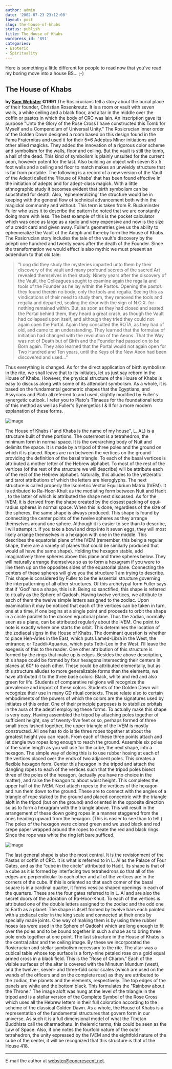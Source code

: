 ```yaml
---
author: admin
date: '2002-07-23 23:12:00'
layout: post
slug: the-house-of-khabs
status: publish
title: The House of Khabs
wordpress_id: '891'
categories:
- Esoteric
- Spirituality
---
```


Here is something a little different for people to read now that you've
read my boring move into a house BS... ;-)

## The House of Khabs

**by [Sam Webster](mailto:webster@concrescent.net) ©1991** The
Rosicrucians tell a story about the burial place of their founder,
Christian Rosenkreutz. It is a room or vault with seven walls, a white
ceiling and a black floor, and altar in the middle over the coffin or
pastos in which the body of CRC was lain. An inscription gave its
purpose "Unto the Glory of the Rose Cross I have constructed this Tomb
for Myself and a Compendium of Universal Unity." The Rosicrucian inner
order of the Golden Dawn designed a room based on this design found in
the Fama Fraternitas and used it for their 5=6 Adeptus Minor initiations
and other allied magicks. They added the innovation of a rigorous color
scheme and symbolism for the walls, floor and ceiling. But the vault is
still the tomb, a hall of the dead. This kind of symbolism is plainly
unsuited for the current aeon, however potent for the last. Also
building an object with seven 8 x 5 foot walls and a ceiling and floor
to match makes an unwieldy structure that is far from portable. The
following is a record of a new version of the Vault of the Adepti called
the 'House of Khabs' that has been found effective in the initiation of
adepts and for adept-class magick. With a little ethnographic study it
becomes evident that birth symbolism can be substituted for death. Also,
'ephemeralizing' the structure would be in keeping with the general flow
of technical advancement both within the magickal community and without.
This term is taken from R. Buckminster Fuller who uses it to describe
the pattern he noted that we are constantly doing more with less. The
best example of this is the pocket calculator which was once as large as
a radio and very expensive and now is the size of a credit card and
given away. Fuller's geometries give us the ability to ephemeralize the
Vault of the Adepti and thereby form the House of Khabs. The Rosicrucian
story includes the tale of the vault's discovery by the adepti one
hundred and twenty years after the death of the Founder. Since the
transformation we would effect is also mythic we must present an
addendum to that old tale:

> "Long did they study the mysteries imparted unto them by their
> discovery of the vault and many profound secrets of the sacred Art
> revealed themselves in their study. Ninety years after the discovery
> of the Vault, the Colleagues sought to examine again the regalia and
> tools of the Founder as he lay within the Pastos. Opening the pastos
> they found therein no body; only the tools and regalia. Seeing this as
> vindications of their need to study them, they removed the tools and
> regalia and departed, sealing the door with the sign of N.O.X. for
> nothing remained within. But, as soon as they had closed and seated
> the Portal behind them, they heard a great crash, as though the Vault
> had collapsed upon itself, and although they tried they could not
> again open the Portal. Again they consulted the ROTA, as they had of
> old, and came to an understanding. They learned that the formulae of
> initiation had changed with the revolution of the Aeons. That the Way
> was not of Death but of Birth and the Founder had passed on to be Born
> again. They also learned that the Portal would not again open for Two
> Hundred and Ten years, until the Keys of the New Aeon had been
> discovered and used…”

Thus everything is changed. As for the direct application of birth
symbolism in the rite, we shall leave that to its initiates, let us just
say reborn in the House of Khabs. However, the physical structure of the
House of Khabs is easy to discuss along with some of its attendant
symbolism. As a whole, it is based on the fundamental geometric shapes
that the Egyptians, and Assyrians and Plato all referred to and used,
slightly modified by Fuller's synergetic outlook. I refer you to Plato's
Timaeus for the foundational texts of this method as well as Fuller's
Synergetics I & II for a more modern explanation of these forms.

![image](http://www.hermetic.com/webster/images/web-fig-1.gif)

The House of Khabs ("and Khabs is the name of my house", L. AL) is a
structure built of three portions. The outermost is a tetrahedron, the
minimum form in normal space. It is the overarching body of Nuit and
delimits the space. It is made by a tripod of three poles and the ground
on which it is placed. Ropes are run between the vertices on the ground
providing the definition of the basal triangle. To each of the basal
vertices is attributed a mother letter of the Hebrew alphabet. To most
of the rest of the vertices (of the rest of the structure we will
describe) will be attribute each of the rest of the Hebrew alphabet.
Naturally, this alludes to the yetzeratic and tarot attributions of
which the letters are hieroglyphs. The next structure is called properly
the Isometric Vector Equilibrium Matrix (IVEM). It is attributed to
Ra-Hoor-Khuit as the mediating form between Nuit and Hadit , to the
latter of which is attributed the shape next discussed. As for the IVEM,
it is derived from the shape created by the closest packing of
equi-radius spheres in normal space. When this is done, regardless of
the size of the spheres, the same shape is always produced. This shape
is found by connecting the center points of the twelve spheres as they
arrange themselves around one sphere. Although it is easier to see than
to describe, I will attempt it. If you take a bowl and drop into it
seven eggs, they will most likely arrange themselves in a hexagon with
one in the middle. This describes the equatorial plane of the IVEM
(remember, this being a regular shape, there are a variety of planes
that could be similarly produced that would all have the same shape).
Holding the hexagon stable, add imaginatively three spheres above this
plane and three spheres below. They will naturally arrange themselves so
as to form a hexagram if you were to line them up on the opposites sides
of the equatorial plane. Connecting the centers of these spheres will
give you the structure 1 am trying to describe. This shape is considered
by Fuller to be the essential structure governing the interpatterning of
all other structures. Of this archetypal form Fuller says that if 'God'
has a shape, this is it. Being so sanctified, this shape is referred to
ritually as the Sphere of Qadosh. Having twelve vertices, we attribute
to each of them the twelve simple letters assigned to the zodiac. Upon
examination it may be noticed that each of the vertices can be taken in
turn, one at a time, if one begins at a single point and proceeds to
orbit the shape in a circle parallel to the chosen equatorial plane.
Thus the zodiac, normally seen as a plane, can be attributed regularly
about the IVEM. One point to note is exactly where one starts the orbit.
This determines the location of the zodiacal signs in the House of
Khabs. The dominant question is whether to place Heh-Aries in the East,
which puts Lamed-Libra in the West, the entrance; or Tzaddi-Aquarius,
which puts Teth-Leo in the West. I'll leave the exegesis of this to the
reader. One other attribution of this structure is formed by the rings
that make up is edges. Besides the above description, this shape could
be formed by four hexagons intersecting their centers in planes at 60\*
to each other. These could be attributed elementally, but as this
structure alludes to more generalizable forms than the elements, we have
attributed it to the three base colors: Black, white and red and also
green for life. Students of comparative religions will recognize the
prevalence and import of these colors. Students of the Golden Dawn will
recognize their use in many GD ritual contexts. These relate also to
certain embodiments of the powers of which the colors are the signatures
used by initiates of this order. One of their principle purposes is to
stabilize orbitals in the aura of the adepti employing these forms. To
actually make this shape is very easy. Having assembled the tripod by
attaching poles together of sufficient height, say of twenty-five feet
or so, perhaps formed of three small trees lashed together, the upper
triangle of the IVEM is mostly constructed. All one has to do is tie
three ropes together at about the greatest height you can reach. From
each of these three points attach and let dangle two ropes long enough
to reach the ground. Assemble six poles of the same length as you will
use for the cube, the next shape, into a hexagon. The simple way of
doing this is to use rubber hosing at each of the vertices placed over
the ends of two adjacent poles. This creates a flexible hexagon form.
Center this hexagon in the tripod and attach the dangling ropes to each
of the vertices such that the tripod poles bisect three of the poles of
the hexagon, (actually you have no choice in the matter), and raise the
hexagon to about waist height. This completes the upper half of the
IVEM. Next attach ropes to the vertices of the hexagon and run them down
to the ground. These are to connect with the angles of a triangle of
rope staked to the ground and placed concentric with the triangle aloft
in the tripod (but on the ground) and oriented in the opposite direction
so as to form a hexagram with the triangle above. This will result in
the arrangement of these down going ropes in a manner staggered from the
ones heading upward from the hexagon. (This is easier to see than to
tell.) The poles of the hexagon were colored green and we used black and
red crepe paper wrapped around the ropes to create the red and black
rings. Since the rope was white the ring left bare sufficed.

![image](http://www.hermetic.com/webster/images/web-fig-2.gif)

The last general shape is also the most central. It is the revisionment
of the Pastos or coffin of CRC. It is what is referred to in L. Al as
the Palace of Four Gates, and as the “cube in the circle" attributed to
Hadit. Its shape is that of a cube as it is formed by interfacing two
tetrahedrons so that all of the edges are perpendicular to each other
and all of the vertices are in the corners of the cube. If this is
oriented so that each comer of the basal square is in a cardinal
quarter, it forms vessica shaped openings in each of the quarters. These
are the four gates referred to in L. Al and are also the secret doors of
the adoration of Ra-Hoor-Khuit. To each of the vertices is attributed
one of the double letters assigned to the zodiac and the odd one to
Earth as a planet. The shape is itself formed by twelve bars each
painted with a zodiacal color in the king scale and connected at their
ends by specially made joints. One way of making them is by using three
rubber hoses (as were used in the Sphere of Qadosh) which are long
enough to fit over the poles and to be bound together in such a shape as
to bring three pole ends together at one point. The last structure in
the House of Khabs is the central altar and the ceiling image. By these
we incorporated the Rosicrucian and stellar symbolism necessary to the
rite. The altar was a cubical table whose top surface is a forty-nine
petaled rose on a gold equal armed cross in a black field. This is the
"Rose of Charon." Each of the visible surfaces of the altar is covered
with the Minutum Mundum (west), and the twelve-, seven- and three-fold
color scales (which are used on the wands of the officers and on the
complete rose) as they are attributed to the zodiac, the planets and the
elements, respectively. The top edges of the panels are white and the
bottom black. This formulates the "Rainbow about the Throne." The image
aloft was hung at the level of the triangle in the tripod and is a
stellar version of the Complete Symbol of the Rose Cross which uses all
the Hebrew letters in their full coloration according to the scheme of
the classical Golden Dawn. As a whole, the House of Khabs is a
representation of the fundamental structures that govern form in our
universe. As such it is a full dimensional model of what the Tibetan
Buddhists call the dharmadhatu. In thelemic terms, this could be seen as
the Law of Space. Also, if one notes the fourfold nature of the outer
tetrahedron, the unity expressed by the IVEM and the eightfold nature of
the cube of the center, it will be recognized that this structure is
that of the House 418.

* * * * *

E-mail the author at
[webster@concrescent.net](mailto:webster@concrescent.net).
